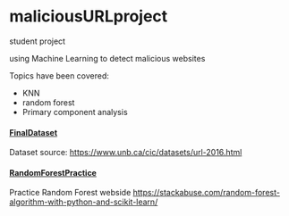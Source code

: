 # maliciousURLproject

 student project

 using Machine Learning to detect malicious websites
 

 Topics have been covered:
 - KNN
 - random forest
 - Primary component analysis 



#### [FinalDataset](../master/FinalDataset) 
Dataset source:
https://www.unb.ca/cic/datasets/url-2016.html


#### [RandomForestPractice](../master/RandomForestPractice) 
Practice Random Forest webside
https://stackabuse.com/random-forest-algorithm-with-python-and-scikit-learn/


